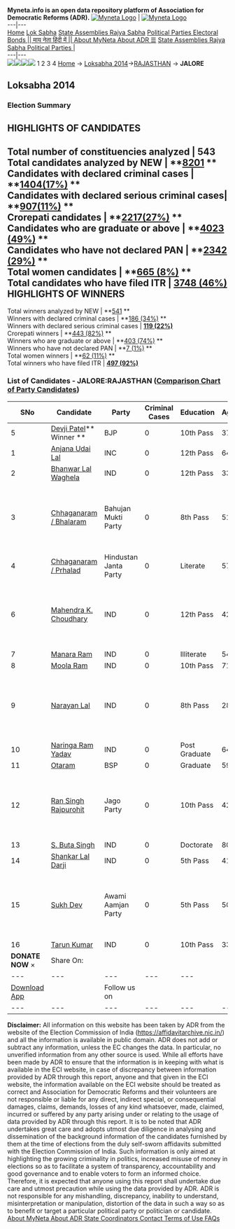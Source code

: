**Myneta.info is an open data repository platform of Association for Democratic Reforms (ADR).**
[![Myneta Logo](https://www.myneta.info/lib/img/myneta-logo.png)](https://www.myneta.info/) | [![Myneta Logo](https://www.myneta.info/lib/img/adr-logo.png)](https://adrindia.org)  
---|---  
[Home](https://www.myneta.info/) [Lok Sabha](https://www.myneta.info/#ls "Lok Sabha") [ State Assemblies ](https://www.myneta.info/#sa "State Assemblies") [Rajya Sabha](https://www.myneta.info/#rs "Rajya Sabha") [Political Parties ](https://www.myneta.info/party "Political Parties") [ Electoral Bonds ](https://www.myneta.info/electoral_bonds "Electoral Bonds") [ || माय नेता हिंदी में || ](https://translate.google.co.in/translate?prev=hp&hl=en&js=y&u=www.myneta.info&sl=en&tl=hi&history_state0=) [ About MyNeta ](https://adrindia.org/content/about-myneta) [ About ADR ](https://adrindia.org/about-adr/who-we-are) [☰](javascript:void\(0\))
[ State Assemblies ](https://www.myneta.info/#sa "State Assemblies") [ Rajya Sabha ](https://www.myneta.info/#rs "Rajya Sabha") [ Political Parties ](https://www.myneta.info/party "Political Parties")
|   
---|---  
![](https://www.myneta.info/lib/img/banner/banner-1.png)![](https://www.myneta.info/lib/img/banner/banner-2.png)![](https://www.myneta.info/lib/img/banner/banner-3.png)![](https://www.myneta.info/lib/img/banner/banner-4.png)
1  2  3  4 
[Home](https://www.myneta.info/) → [Loksabha 2014](https://www.myneta.info/ls2014/)→[RAJASTHAN](https://www.myneta.info/ls2014/index.php?action=show_constituencies&state_id=20) → **JALORE**
### 
## Loksabha 2014
###  Election Summary 
HIGHLIGHTS OF CANDIDATES  
---  
Total number of constituencies analyzed |  543   
Total candidates analyzed by NEW | **[8201](https://www.myneta.info/ls2014/index.php?action=summary&subAction=candidates_analyzed&sort=candidate#summary) **  
Candidates with declared criminal cases | **[1404(17%)](https://www.myneta.info/ls2014/index.php?action=summary&subAction=crime&sort=candidate#summary) **  
Candidates with declared serious criminal cases| **[907(11%)](https://www.myneta.info/ls2014/index.php?action=summary&subAction=serious_crime&sort=candidate#summary) **  
Crorepati candidates | **[2217(27%)](https://www.myneta.info/ls2014/index.php?action=summary&subAction=crorepati&sort=candidate#summary) **  
Candidates who are graduate or above | **[4023 (49%)](https://www.myneta.info/ls2014/index.php?action=summary&subAction=education&sort=candidate#summary) **  
Candidates who have not declared PAN | **[2342 (29%)](https://www.myneta.info/ls2014/index.php?action=summary&subAction=without_pan&sort=candidate#summary) **  
Total women candidates | **[665 (8%)](https://www.myneta.info/ls2014/index.php?action=summary&subAction=women_candidate&sort=candidate#summary) **  
Total candidates who have filed ITR | [**3748 (46%)**](https://www.myneta.info/ls2014/index.php?action=summary&subAction=filed_itr&sort=candidate#summary)  
HIGHLIGHTS OF WINNERS  
---  
Total winners analyzed by NEW | **[541](https://www.myneta.info/ls2014/index.php?action=summary&subAction=winner_analyzed&sort=candidate#summary) **  
Winners with declared criminal cases | **[186 (34%)](https://www.myneta.info/ls2014/index.php?action=summary&subAction=winner_crime&sort=candidate#summary) **  
Winners with declared serious criminal cases | **[119 (22%)](https://www.myneta.info/ls2014/index.php?action=summary&subAction=winner_serious_crime&sort=candidate#summary)**  
Crorepati winners | **[443 (82%)](https://www.myneta.info/ls2014/index.php?action=summary&subAction=winner_crorepati&sort=candidate#summary) **  
Winners who are graduate or above | **[403 (74%)](https://www.myneta.info/ls2014/index.php?action=summary&subAction=winner_education&sort=candidate#summary) **  
Winners who have not declared PAN | **[7 (1%)](https://www.myneta.info/ls2014/index.php?action=summary&subAction=winner_without_pan&sort=candidate#summary) **  
Total women winners | **[62 (11%)](https://www.myneta.info/ls2014/index.php?action=summary&subAction=winner_women&sort=candidate#summary) **  
Total winners who have filed ITR | [**497 (92%)**](https://www.myneta.info/ls2014/index.php?action=summary&subAction=winner_filed_itr&sort=candidate#summary)  
### List of Candidates - JALORE:RAJASTHAN ([Comparison Chart of Party Candidates](https://www.myneta.info/ls2014/comparisonchart.php?constituency_id=408))
SNo | Candidate| Party| Criminal Cases| Education| Age| Total Assets| Liabilities  
---|---|---|---|---|---|---|---  
5  | [Devji Patel](https://www.myneta.info/ls2014/candidate.php?candidate_id=3424)** Winner ** | BJP | 0 | 10th Pass| 37 | Rs 5,18,46,777 ~ 5 Crore+ | Rs 1,27,80,726 ~ 1 Crore+  
1  | [Anjana Udai Lal](https://www.myneta.info/ls2014/candidate.php?candidate_id=4512) | INC | 0 | 12th Pass| 64 | Rs 65,86,10,000 ~ 65 Crore+ | Rs 20,25,59,600 ~ 20 Crore+  
2  | [Bhanwar Lal Waghela](https://www.myneta.info/ls2014/candidate.php?candidate_id=3433) | IND | 0 | 12th Pass| 33 | Rs 2,33,675 ~ 2 Lacs+ | Rs 0 ~   
3  | [Chhaganaram / Bhalaram](https://www.myneta.info/ls2014/candidate.php?candidate_id=3426) | Bahujan Mukti Party | 0 | 8th Pass| 51 | ![](https://myneta.info/image_v2.php?myneta_folder=ls2014&candidate_id=3426&col=ta) | ![](https://myneta.info/image_v2.php?myneta_folder=ls2014&candidate_id=3426&col=lia)  
4  | [Chhaganaram / Prhalad](https://www.myneta.info/ls2014/candidate.php?candidate_id=3425) | Hindustan Janta Party | 0 | Literate| 57 | Rs 16,52,000 ~ 16 Lacs+ | Rs 4,000 ~ 4 Thou+  
6  | [Mahendra K. Choudhary](https://www.myneta.info/ls2014/candidate.php?candidate_id=3435) | IND | 0 | 12th Pass| 42 | ![](https://myneta.info/image_v2.php?myneta_folder=ls2014&candidate_id=3435&col=ta) | ![](https://myneta.info/image_v2.php?myneta_folder=ls2014&candidate_id=3435&col=lia)  
7  | [Manara Ram](https://www.myneta.info/ls2014/candidate.php?candidate_id=3434) | IND | 0 | Illiterate| 54 | Rs 35,000 ~ 35 Thou+ | Rs 0 ~   
8  | [Moola Ram](https://www.myneta.info/ls2014/candidate.php?candidate_id=3436) | IND | 0 | 10th Pass| 71 | Rs 54,30,617 ~ 54 Lacs+ | Rs 0 ~   
9  | [Narayan Lal](https://www.myneta.info/ls2014/candidate.php?candidate_id=3431) | IND | 0 | 8th Pass| 28 | ![](https://myneta.info/image_v2.php?myneta_folder=ls2014&candidate_id=3431&col=ta) | ![](https://myneta.info/image_v2.php?myneta_folder=ls2014&candidate_id=3431&col=lia)  
10  | [Naringa Ram Yadav](https://www.myneta.info/ls2014/candidate.php?candidate_id=3430) | IND | 0 | Post Graduate| 64 | Rs 88,40,490 ~ 88 Lacs+ | Rs 0 ~   
11  | [Otaram](https://www.myneta.info/ls2014/candidate.php?candidate_id=3423) | BSP | 0 | Graduate| 59 | Rs 2,63,65,198 ~ 2 Crore+ | Rs 16,04,589 ~ 16 Lacs+  
12  | [Ran Singh Rajpurohit](https://www.myneta.info/ls2014/candidate.php?candidate_id=3427) | Jago Party | 0 | 10th Pass| 42 | ![](https://myneta.info/image_v2.php?myneta_folder=ls2014&candidate_id=3427&col=ta) | ![](https://myneta.info/image_v2.php?myneta_folder=ls2014&candidate_id=3427&col=lia)  
13  | [S. Buta Singh](https://www.myneta.info/ls2014/candidate.php?candidate_id=3432) | IND | 0 | Doctorate| 80 | Rs 5,95,09,479 ~ 5 Crore+ | Rs 11,32,860 ~ 11 Lacs+  
14  | [Shankar Lal Darji](https://www.myneta.info/ls2014/candidate.php?candidate_id=3437) | IND | 0 | 5th Pass| 41 | Rs 5,43,500 ~ 5 Lacs+ | Rs 0 ~   
15  | [Sukh Dev](https://www.myneta.info/ls2014/candidate.php?candidate_id=3428) | Awami Aamjan Party | 0 | 5th Pass| 50 | ![](https://myneta.info/image_v2.php?myneta_folder=ls2014&candidate_id=3428&col=ta) | ![](https://myneta.info/image_v2.php?myneta_folder=ls2014&candidate_id=3428&col=lia)  
16  | [Tarun Kumar](https://www.myneta.info/ls2014/candidate.php?candidate_id=3429) | IND | 0 | 10th Pass| 33 | Rs 2,55,000 ~ 2 Lacs+ | Rs 0 ~   
|  **DONATE NOW** × |  Share On:  | [](https://api.whatsapp.com/send?text=https%3A%2F%2Fmyneta.info%2Fpunjab2022%2Findex.php%3Faction%3Dshow_constituencies%26state_id%3D19) | [](https://www.facebook.com/sharer/sharer.php?u=https%3A%2F%2Fmyneta.info%2Fpunjab2022%2Findex.php%3Faction%3Dshow_constituencies%26state_id%3D19) | [](https://twitter.com/share?url=https%3A%2F%2Fmyneta.info%2Fpunjab2022%2Findex.php%3Faction%3Dshow_constituencies%26state_id%3D19)  
---|---|---|---|---  
| [ Download App ](https://play.google.com/store/apps/details?id=com.webrosoft.myneta1&pcampaignid=pcampaignidMKT-Other-global-all-co-prtnr-py-PartBadge-Mar2515-1) | [](https://play.google.com/store/apps/details?id=com.webrosoft.myneta1&pcampaignid=pcampaignidMKT-Other-global-all-co-prtnr-py-PartBadge-Mar2515-1) |  Follow us on  | [](https://www.facebook.com/adrindia.org/) | [](https://twitter.com/adrspeaks) | [](https://groups.google.com/g/national-election-watch?hl=en&pli=1) | [](https://www.instagram.com/adrspeaks/) | [](https://www.youtube.com/user/adrspeaks) | [](https://sharechat.com/profile/adrspeaks)  
---|---|---|---|---|---|---|---|---  
**Disclaimer:** All information on this website has been taken by ADR from the website of the Election Commission of India (https://affidavitarchive.nic.in/) and all the information is available in public domain. ADR does not add or subtract any information, unless the EC changes the data. In particular, no unverified information from any other source is used. While all efforts have been made by ADR to ensure that the information is in keeping with what is available in the ECI website, in case of discrepancy between information provided by ADR through this report, anyone and that given in the ECI website, the information available on the ECI website should be treated as correct and Association for Democratic Reforms and their volunteers are not responsible or liable for any direct, indirect special, or consequential damages, claims, demands, losses of any kind whatsoever, made, claimed, incurred or suffered by any party arising under or relating to the usage of data provided by ADR through this report. It is to be noted that ADR undertakes great care and adopts utmost due diligence in analysing and dissemination of the background information of the candidates furnished by them at the time of elections from the duly self-sworn affidavits submitted with the Election Commission of India. Such information is only aimed at highlighting the growing criminality in politics, increased misuse of money in elections so as to facilitate a system of transparency, accountability and good governance and to enable voters to form an informed choice. Therefore, it is expected that anyone using this report shall undertake due care and utmost precaution while using the data provided by ADR. ADR is not responsible for any mishandling, discrepancy, inability to understand, misinterpretation or manipulation, distortion of the data in such a way so as to benefit or target a particular political party or politician or candidate. 
[ About MyNeta ](https://adrindia.org/content/about-myneta) [ About ADR ](https://adrindia.org/about-adr/who-we-are) [ State Coordinators ](https://adrindia.org/about-adr/state-coordinators) [ Contact ](https://adrindia.org/contact-us) [ Terms of Use ](https://adrindia.org/content/adr-terms-use) [ FAQs ](https://adrindia.org/content/faqs)
